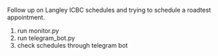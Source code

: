 Follow up on Langley ICBC schedules and trying to schedule a roadtest appointment. 

1. run monitor.py
2. run telegram_bot.py
3. check schedules through telegram bot
